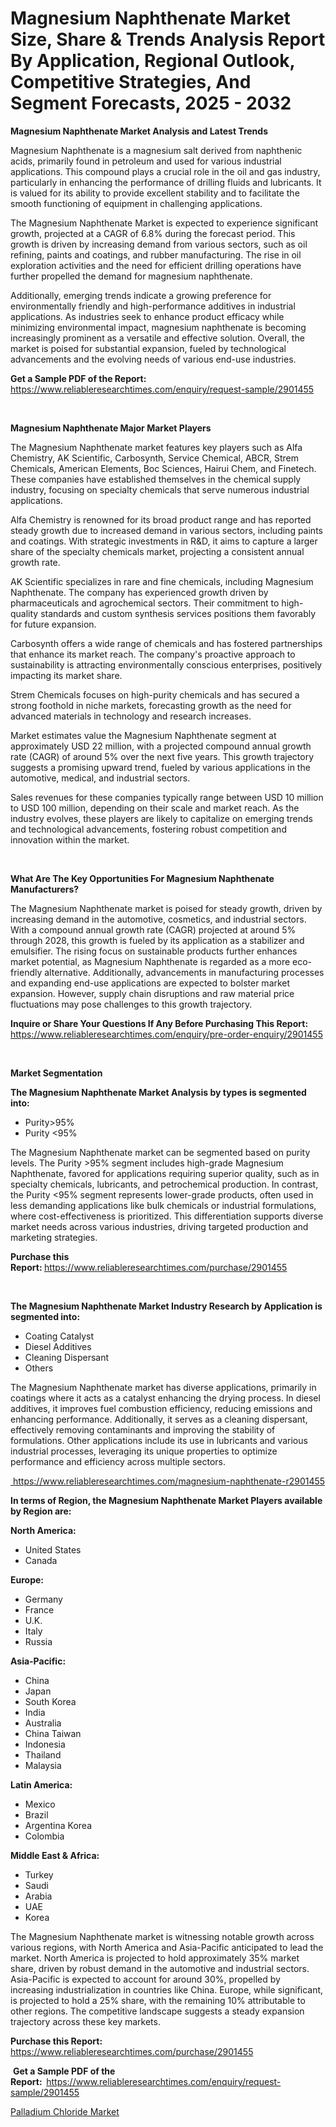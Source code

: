 <p><h1>Magnesium Naphthenate Market Size, Share & Trends Analysis Report By Application, Regional Outlook, Competitive Strategies, And Segment Forecasts, 2025 - 2032</h1></p><p><strong>Magnesium Naphthenate Market Analysis and Latest Trends</strong></p>
<p><p>Magnesium Naphthenate is a magnesium salt derived from naphthenic acids, primarily found in petroleum and used for various industrial applications. This compound plays a crucial role in the oil and gas industry, particularly in enhancing the performance of drilling fluids and lubricants. It is valued for its ability to provide excellent stability and to facilitate the smooth functioning of equipment in challenging applications.</p><p>The Magnesium Naphthenate Market is expected to experience significant growth, projected at a CAGR of 6.8% during the forecast period. This growth is driven by increasing demand from various sectors, such as oil refining, paints and coatings, and rubber manufacturing. The rise in oil exploration activities and the need for efficient drilling operations have further propelled the demand for magnesium naphthenate.</p><p>Additionally, emerging trends indicate a growing preference for environmentally friendly and high-performance additives in industrial applications. As industries seek to enhance product efficacy while minimizing environmental impact, magnesium naphthenate is becoming increasingly prominent as a versatile and effective solution. Overall, the market is poised for substantial expansion, fueled by technological advancements and the evolving needs of various end-use industries.</p></p>
<p><strong>Get a Sample PDF of the Report:&nbsp;</strong> <a href="https://www.reliableresearchtimes.com/enquiry/request-sample/2901455?utm_campaign=2719&utm_medium=2&utm_source=Github&utm_content=ia&utm_term=16032025&utm_id=magnesium-naphthenate">https://www.reliableresearchtimes.com/enquiry/request-sample/2901455</a></p>
<p>&nbsp;</p>
<p><strong>Magnesium Naphthenate Major Market Players</strong></p>
<p><p>The Magnesium Naphthenate market features key players such as Alfa Chemistry, AK Scientific, Carbosynth, Service Chemical, ABCR, Strem Chemicals, American Elements, Boc Sciences, Hairui Chem, and Finetech. These companies have established themselves in the chemical supply industry, focusing on specialty chemicals that serve numerous industrial applications.</p><p>Alfa Chemistry is renowned for its broad product range and has reported steady growth due to increased demand in various sectors, including paints and coatings. With strategic investments in R&D, it aims to capture a larger share of the specialty chemicals market, projecting a consistent annual growth rate.</p><p>AK Scientific specializes in rare and fine chemicals, including Magnesium Naphthenate. The company has experienced growth driven by pharmaceuticals and agrochemical sectors. Their commitment to high-quality standards and custom synthesis services positions them favorably for future expansion.</p><p>Carbosynth offers a wide range of chemicals and has fostered partnerships that enhance its market reach. The company's proactive approach to sustainability is attracting environmentally conscious enterprises, positively impacting its market share.</p><p>Strem Chemicals focuses on high-purity chemicals and has secured a strong foothold in niche markets, forecasting growth as the need for advanced materials in technology and research increases.</p><p>Market estimates value the Magnesium Naphthenate segment at approximately USD 22 million, with a projected compound annual growth rate (CAGR) of around 5% over the next five years. This growth trajectory suggests a promising upward trend, fueled by various applications in the automotive, medical, and industrial sectors.</p><p>Sales revenues for these companies typically range between USD 10 million to USD 100 million, depending on their scale and market reach. As the industry evolves, these players are likely to capitalize on emerging trends and technological advancements, fostering robust competition and innovation within the market.</p></p>
<p>&nbsp;</p>
<p><strong>What Are The Key Opportunities For Magnesium Naphthenate Manufacturers?</strong></p>
<p><p>The Magnesium Naphthenate market is poised for steady growth, driven by increasing demand in the automotive, cosmetics, and industrial sectors. With a compound annual growth rate (CAGR) projected at around 5% through 2028, this growth is fueled by its application as a stabilizer and emulsifier. The rising focus on sustainable products further enhances market potential, as Magnesium Naphthenate is regarded as a more eco-friendly alternative. Additionally, advancements in manufacturing processes and expanding end-use applications are expected to bolster market expansion. However, supply chain disruptions and raw material price fluctuations may pose challenges to this growth trajectory.</p></p>
<p><strong>Inquire or Share Your Questions If Any Before Purchasing This Report:</strong> <a href="https://www.reliableresearchtimes.com/enquiry/pre-order-enquiry/2901455?utm_campaign=2719&utm_medium=2&utm_source=Github&utm_content=ia&utm_term=16032025&utm_id=magnesium-naphthenate">https://www.reliableresearchtimes.com/enquiry/pre-order-enquiry/2901455</a></p>
<p>&nbsp;</p>
<p><strong>Market Segmentation</strong></p>
<p><strong>The Magnesium Naphthenate Market Analysis by types is segmented into:</strong></p>
<p><ul><li>Purity>95%</li><li>Purity <95%</li></ul></p>
<p><p>The Magnesium Naphthenate market can be segmented based on purity levels. The Purity >95% segment includes high-grade Magnesium Naphthenate, favored for applications requiring superior quality, such as in specialty chemicals, lubricants, and petrochemical production. In contrast, the Purity <95% segment represents lower-grade products, often used in less demanding applications like bulk chemicals or industrial formulations, where cost-effectiveness is prioritized. This differentiation supports diverse market needs across various industries, driving targeted production and marketing strategies.</p></p>
<p><strong>Purchase this Report:&nbsp;</strong><a href="https://www.reliableresearchtimes.com/purchase/2901455?utm_campaign=2719&utm_medium=2&utm_source=Github&utm_content=ia&utm_term=16032025&utm_id=magnesium-naphthenate">https://www.reliableresearchtimes.com/purchase/2901455</a></p>
<p>&nbsp;</p>
<p><strong>The Magnesium Naphthenate Market Industry Research by Application is segmented into:</strong></p>
<p><ul><li>Coating Catalyst</li><li>Diesel Additives</li><li>Cleaning Dispersant</li><li>Others</li></ul></p>
<p><p>The Magnesium Naphthenate market has diverse applications, primarily in coatings where it acts as a catalyst enhancing the drying process. In diesel additives, it improves fuel combustion efficiency, reducing emissions and enhancing performance. Additionally, it serves as a cleaning dispersant, effectively removing contaminants and improving the stability of formulations. Other applications include its use in lubricants and various industrial processes, leveraging its unique properties to optimize performance and efficiency across multiple sectors.</p></p>
<p><a href="https://www.reliableresearchtimes.com/magnesium-naphthenate-r2901455?utm_campaign=2719&utm_medium=2&utm_source=Github&utm_content=ia&utm_term=16032025&utm_id=magnesium-naphthenate">&nbsp;https://www.reliableresearchtimes.com/magnesium-naphthenate-r2901455</a></p>
<p><strong>In terms of Region, the Magnesium Naphthenate Market Players available by Region are:</strong></p>
<p>
    <p> <strong> North America: </strong>
        <ul>
            <li>United States</li>
            <li>Canada</li>
        </ul>
        </p> 
    <p> <strong> Europe: </strong>
        <ul>
            <li>Germany</li>
            <li>France</li>
            <li>U.K.</li>
            <li>Italy</li>
            <li>Russia</li>
        </ul>
        </p> 
    <p> <strong> Asia-Pacific: </strong>
        <ul>
            <li>China</li>
            <li>Japan</li>
            <li>South Korea</li>
            <li>India</li>
            <li>Australia</li>
            <li>China Taiwan</li>
            <li>Indonesia</li>
            <li>Thailand</li>
            <li>Malaysia</li>
        </ul>
        </p> 
    <p> <strong> Latin America: </strong>
        <ul>
            <li>Mexico</li>
            <li>Brazil</li>
            <li>Argentina Korea</li>
            <li>Colombia</li>
        </ul>
        </p> 
    <p> <strong> Middle East & Africa: </strong>
        <ul>
            <li>Turkey</li>
            <li>Saudi</li>
            <li>Arabia</li>
            <li>UAE</li>
            <li>Korea</li>
        </ul>
    </p>
    </p>
<p><p>The Magnesium Naphthenate market is witnessing notable growth across various regions, with North America and Asia-Pacific anticipated to lead the market. North America is projected to hold approximately 35% market share, driven by robust demand in the automotive and industrial sectors. Asia-Pacific is expected to account for around 30%, propelled by increasing industrialization in countries like China. Europe, while significant, is projected to hold a 25% share, with the remaining 10% attributable to other regions. The competitive landscape suggests a steady expansion trajectory across these key markets.</p></p>
<p><strong>Purchase this Report: </strong><a href="https://www.reliableresearchtimes.com/purchase/2901455?utm_campaign=2719&utm_medium=2&utm_source=Github&utm_content=ia&utm_term=16032025&utm_id=magnesium-naphthenate">https://www.reliableresearchtimes.com/purchase/2901455</a></p>
<p>&nbsp;<strong>Get a Sample PDF of the Report:&nbsp;&nbsp;</strong><a href="https://www.reliableresearchtimes.com/enquiry/request-sample/2901455?utm_campaign=2719&utm_medium=2&utm_source=Github&utm_content=ia&utm_term=16032025&utm_id=magnesium-naphthenate">https://www.reliableresearchtimes.com/enquiry/request-sample/2901455</a></p>
<p><strong></strong></p>
<p><p><a href="https://github.com/nafidurii/Market-Research-Report-List-1/blob/main/palladium-chloride-market.md?utm_campaign=2719&utm_medium=2&utm_source=Github&utm_content=ia&utm_term=16032025&utm_id=magnesium-naphthenate">Palladium Chloride Market</a></p></p>